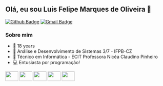 ## Olá, eu sou Luis Felipe Marques de Oliveira 👋
[![Github Badge](https://img.shields.io/badge/-Github-000?style=flat-square&logo=Github&logoColor=white&link=https://github.com/paulofreitasnt)](https://github.com/Luisffelipe)
[![Gmail Badge](https://img.shields.io/badge/-Gmail-c14438?style=flat-square&logo=Gmail&logoColor=white&link=mailto:seu_email)](mailto:luis.felippe@academico.ifpb.edu.br)

### Sobre mim
* :bust_in_silhouette: 18 years
* :school: Análise e Desenvolvimento de Sistemas 3/7 - IFPB-CZ
* :school: Técnico em Informática - ECIT Professora Nicéa Claudino Pinheiro
* :computer: Entusiasta por programação!

<div style="display: inline-block">
  <img height="30" width="40" align="center" src="https://cdn.jsdelivr.net/gh/devicons/devicon/icons/html5/html5-original.svg" />
  <img height="30" width="40" align="center" src="https://cdn.jsdelivr.net/gh/devicons/devicon/icons/css3/css3-original-wordmark.svg" />
  <img height="30" width="40" align="center" src="https://cdn.jsdelivr.net/gh/devicons/devicon/icons/react/react-original-wordmark.svg" />
  <img height="30" width="40" align="center" src="https://cdn.jsdelivr.net/gh/devicons/devicon/icons/c/c-original.svg" />
  <img height="30" width="40" align="center" src="https://cdn.jsdelivr.net/gh/devicons/devicon/icons/java/java-original.svg" />
</div>
